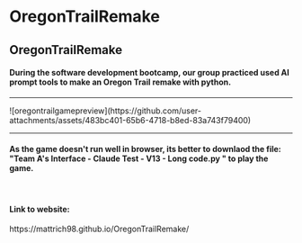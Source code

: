 # OregonTrailRemake
<h2>OregonTrailRemake</h2>
<h4>During the software development bootcamp, our group practiced used AI prompt tools to make an Oregon Trail remake with python.</h4>
<hr>
![oregontrailgamepreview](https://github.com/user-attachments/assets/483bc401-65b6-4718-b8ed-83a743f79400)
<hr>
<h4>As the game doesn't run well in browser, its better to downlaod the file: "Team A's Interface - Claude Test - V13 - Long code.py
" to play the game.</h4>
<br>
<h4>Link to website:</h4>
https://mattrich98.github.io/OregonTrailRemake/
